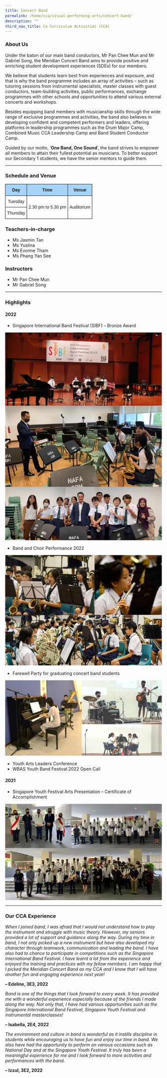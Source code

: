 ```yaml
---
title: Concert Band
permalink: /home/cca/visual-performing-arts/concert-band/
description: ""
third_nav_title: Co Curriculum Activities (CCA)
---
```


### About Us

Under the baton of our main band conductors, Mr Pan Chee Mun and Mr Gabriel Song, the Meridian Concert Band aims to provide positive and enriching student development experiences (SDEs) for our members.

We believe that students learn best from experiences and exposure, and that is why the band programme includes an array of activities – such as tutoring sessions from instrumental specialists, master classes with guest conductors, team-building activities, public performances, exchange programmes with other schools and opportunities to attend various external concerts and workshops.

Besides equipping band members with musicianship skills through the wide range of exclusive programmes and activities, the band also believes in developing confident and competent performers and leaders, offering platforms in leadership programmes such as the Drum Major Camp, Combined Music CCA Leadership Camp and Band Student Conductor Camp.

Guided by our motto, ‘**One Band, One Sound**’, the band strives to empower all members to attain their fullest potential as musicians. To better support our Secondary 1 students, we have the senior mentors to guide them.

* * *

### Schedule and Venue

<style type="text/css">
.tg  {border-collapse:collapse;border-spacing:0;}
.tg td{border-color:black;border-style:solid;border-width:1px;font-family:Arial, sans-serif;font-size:14px;
  overflow:hidden;padding:10px 5px;word-break:normal;}
.tg th{border-color:black;border-style:solid;border-width:1px;font-family:Arial, sans-serif;font-size:14px;
  font-weight:normal;overflow:hidden;padding:10px 5px;word-break:normal;}
.tg .tg-6s2o{background-color:#A6D3F7;font-weight:bold;text-align:center;vertical-align:top}
.tg .tg-f4yw{background-color:#FFF;text-align:center;vertical-align:middle}
</style>
<table class="tg">
<thead>
  <tr>
    <th class="tg-6s2o"><span style="font-weight:bold">Day</span></th>
    <th class="tg-6s2o"><span style="font-weight:bold">Time</span></th>
    <th class="tg-6s2o"><span style="font-weight:bold">Venue</span></th>
  </tr>
</thead>
<tbody>
  <tr>
    <td class="tg-f4yw"><span style="background-color:#FFF">Tuesday</span></td>
    <td class="tg-f4yw" rowspan="2"><span style="background-color:#FFF">2.30 pm to 5.30 pm</span></td>
    <td class="tg-f4yw" rowspan="2"><span style="background-color:#FFF">Auditorium</span></td>
  </tr>
  <tr>
    <td class="tg-f4yw"><span style="background-color:#FFF">Thursday</span></td>
  </tr>
</tbody>
</table>

### Teachers-in-charge

*   Ms Jasmin Tan
*   Ms Yuslina
*   Ms Evonne Tham
*   Ms Phang Yan See

### Instructors

*   Mr Pan Chee Mun
*   Mr Gabriel Song

* * *

### Highlights

#### **2022**

*   Singapore International Band Festival (SIBF) – Bronze Award

![](/images/Band01.jpg)

*   Band and Choir Performance 2022

![](/images/Band02.jpg)

*   Farewell Party for graduating concert band students

![](/images/Band03.jpg)

*   Youth Arts Leaders Conference
*   WBAS Youth Band Festival 2022 Open Call

#### 2021

*   Singapore Youth Festival Arts Presentation – Certificate of Accomplishment

![](/images/Band04.jpg)

* * *

### Our CCA Experience

_When I joined band, I was afraid that I would not understand how to play the instrument and struggle with music theory. However, my seniors provided a lot of support and guidance along the way. During my time in band, I not only picked up a new instrument but have also developed my character through teamwork, communication and leading the band. I have also had to chance to participate in competitions such as the Singapore International Band Festival. I have learnt a lot from the experience and enjoyed the training and practices with my fellow members. I am happy that I picked the Meridian Concert Band as my CCA and I know that I will have another fun and engaging experience next year!_

**– Edeline, 3E3, 2022**

_Band is one of the things that I look forward to every week. It has provided me with a wonderful experience especially because of the friends I made along the way. Not only that, I have had various opportunities such as the Singapore International Band Festival, Singapore Youth Festival and instrumental masterclasses!_

**– Isabella, 2E4, 2022**

_The environment and culture in band is wonderful as it instills discipline in students while encouraging us to have fun and enjoy our time in band. We also have had the opportunity to perform on various occasions such as National Day and at the Singapore Youth Festival. It truly has been a meaningful experience for me and I look forward to more activities and performances with the band._

**– Izzul, 3E2, 2022**